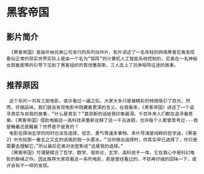 # 黑客帝国

## 影片简介
     《黑客帝国》是由华纳兄弟公司发行的系列动作片，影片讲述了一名年轻的网络黑客尼奥发现看似正常的现实世界实际上是由一个名为“矩阵”的计算机人工智能系统控制的，尼奥在一名神秘女郎崔妮蒂的引导下见到了黑客组织的首领墨菲斯，三人走上了抗争矩阵征途的故事。
   
## 推荐原因  
     这个系列一共有三部电影，或许看过一遍之后，大家大多只是被精彩的特效吸引了目光，然而，仔细品味，我们就会发现电影中隐藏着更深的含义。在我看来，《黑客帝国》讲述了一个追寻真实与自我的故事，“什么是真实？”莫菲斯的话给我印象最深。千百年来人们都在追寻着答案。《黑客帝国》借助电脑这一高科技来重新诠释了这一千古迷题，也许每个人都曾思考过---我是睡着还是醒着？世界是不是真的？  
     电影在探询玄学的同时也涉及选择、信念、勇气等诸多事物。本片导演是纯粹的哲学迷，《黑客2》中先知那一番玄之又玄的话搞的我一头雾水。“当你做出选择时，你其实早已选择了，你只是需要去理解它。”所以最后尼奥对史密斯说“这是我的选择。”  
     《黑客帝国》可谓是糅合了哲学、数学、宿命论、玄学、高科技于一体，它在我心中是科幻电影的颠峰之作。因此推荐大家观看这一系列电影，若是曾经看过的，不妨再仔细的回味一下，或许会有不一样的发现。 
